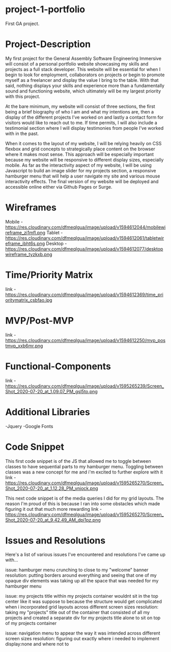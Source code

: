 # project-1-portfolio
First GA project.

# Project-Description

My first project for the General Assembly Software Engineering Immersive will consist of a personal portfolio website showcasing my skills and projects as a full stack developer. This website will be essential for when I begin to look for employment, collaborators on projects or begin to promote myself as a freelancer and display the value I bring to the table. With that said, nothing displays your skills and experience more than a fundamentally sound and functioning website, which ultimately will be my largest priority with this project.

At the bare minimum, my website will consist of three sections, the first being a brief biography of who I am and what my intentions are, then a display of the different projects I’ve worked on and lastly a contact form for visitors would like to reach out to me. If time permits, I will also include a testimonial section where I will display testimonies from people I’ve worked with in the past.

 When it comes to the layout of my website, I will be relying heavily on CSS flexbox and grid concepts to strategically place content on the browser where it makes most sense. This approach will be especially important because my website will be responsive to different display sizes, especially mobile. As far as the interactivity aspect of my website, I will be using Javascript to build an image slider for my projects section, a responsive hamburger menu that will help a user navigate my site and various mouse interactivity effects. The final version of my website will be deployed and accessible online either via Github Pages or Surge.

# Wireframes

Mobile -https://res.cloudinary.com/dfmeqlgua/image/upload/v1594612044/mobilewireframe_zi1mfl.png
Tablet -https://res.cloudinary.com/dfmeqlgua/image/upload/v1594612061/tabletwireframe_ibht6s.png
Desktop -https://res.cloudinary.com/dfmeqlgua/image/upload/v1594612077/desktopwireframe_tyzkxb.png

# Time/Priority Matrix

link -https://res.cloudinary.com/dfmeqlgua/image/upload/v1594612369/time_prioritymatrix_csbfao.jpg

# MVP/Post-MVP 

link -https://res.cloudinary.com/dfmeqlgua/image/upload/v1594612250/mvp_postmvp_xxb6mr.png

# Functional-Components

link -https://res.cloudinary.com/dfmeqlgua/image/upload/v1595265239/Screen_Shot_2020-07-20_at_1.09.07_PM_gsl5to.png

# Additional Libraries
-Jquery
-Google Fonts

# Code Snippet

This first code snippet is of the JS that allowed me to toggle between classes to have sequential parts to my hamburger menu. Toggling between classes was a new concept for me and i'm excited to further explore with it
link -https://res.cloudinary.com/dfmeqlgua/image/upload/v1595265270/Screen_Shot_2020-07-20_at_1.12.28_PM_vnjock.png

This next code snippet is of the media queries I did for my grid layouts. The reason I'm proud of this is because I ran into some obstacles which made figuring it out that much more rewarding
link -https://res.cloudinary.com/dfmeqlgua/image/upload/v1595265270/Screen_Shot_2020-07-20_at_9.42.49_AM_dpi1pz.png

# Issues and Resolutions

Here's a list of various issues I've encountered and resolutions I've came up with...

issue: hamburger menu crunching to close to my "welcome" banner
resolution: putting borders around everything and seeing that one of my opaque div elements was taking up all the space that was needed for my hamburger menu

issue: my projects title within my projects container wouldnt sit in the top center like it was suppose to because the structure would get complicated when i incorporated grid layouts across different screen sizes
resolution: taking my "projects" title out of the container that consisted of all my projects and created a separate div for my projects title alone to sit on top of my projects container

issue: navigation menu to appear the way it was intended across different screen sizes
resolution: figuring out exactly where i needed to implement display:none and where not to
